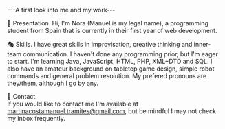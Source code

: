 ---A first look into me and my work---

  👋 Presentation.
Hi, I'm Nora (Manuel is my legal name), a programming student from Spain that is currently in their first year of web development.

  🎭 Skills.
I have great skills in improvisation, creative thinking and inner-team communication.
I haven't done any programming prior, but I'm eager to start. I'm learning Java, JavaScript, HTML, PHP, XML+DTD and SQL.
I also have an amateur background on tabletop game design, simple robot commands and general problem resolution.
My prefered pronouns are they/them, although I go by any.

  📧 Contact.<br>
If you would like to contact me I'm available at martinacostamanuel.tramites@gmail.com, but be mindful I may not check my inbox frequently.
